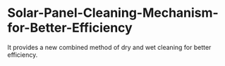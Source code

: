 # Solar-Panel-Cleaning-Mechanism-for-Better-Efficiency
It provides a new combined method of dry and wet cleaning for better efficiency.
